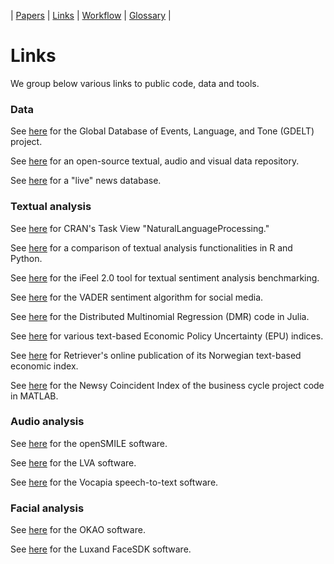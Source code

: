 
| [Papers](index.md) | [Links](links.md) | [Workflow](workflow.md) | [Glossary](glossary.md) |

# Links

We group below various links to public code, data and tools.

### Data

See [here](https://www.gdeltproject.org) for the Global Database of Events, Language, and Tone (GDELT) project.

See [here](https://pathmind.com/wiki/open-datasets) for an open-source textual, audio and visual data repository.

See [here](http://newsdiffs.org) for a "live" news database.

### Textual analysis

See [here](https://CRAN.R-project.org/view=NaturalLanguageProcessing) for CRAN's Task View "NaturalLanguageProcessing."

See [here](https://quanteda.io/articles/pkgdown/comparison.html) for a comparison of textual analysis functionalities in R and Python.

See [here](http://blackbird.dcc.ufmg.br:1210) for the iFeel 2.0 tool for textual sentiment analysis benchmarking.

See [here](https://github.com/cjhutto/vaderSentiment) for the VADER sentiment algorithm for social media.

See [here](https://github.com/AsafManela/HurdleDMR.jl) for the Distributed Multinomial Regression (DMR) code in Julia.

See [here](http://www.policyuncertainty.com) for various text-based Economic Policy Uncertainty (EPU) indices.

See [here](https://www.retriever-info.com/fni) for Retriever's online publication of its Norwegian text-based economic index. 

See [here](https://github.com/leifandersthorsrud/NCI) for the Newsy Coincident Index of the business cycle project code in MATLAB.

### Audio analysis

See [here](https://www.audeering.com/opensmile) for the openSMILE software.

See [here](https://lva650.com) for the LVA software.

See [here](https://www.vocapia.com) for the Vocapia speech-to-text software.

### Facial analysis

See [here](https://plus-sensing.omron.com/technology) for the OKAO software.

See [here](https://www.luxand.com/facesdk) for the Luxand FaceSDK software.

